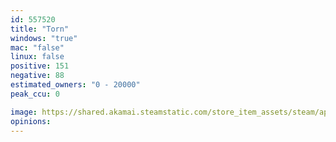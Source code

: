 ```yaml
---
id: 557520
title: "Torn"
windows: "true"
mac: "false"
linux: false
positive: 151
negative: 88
estimated_owners: "0 - 20000"
peak_ccu: 0

image: https://shared.akamai.steamstatic.com/store_item_assets/steam/apps/557520/header.jpg?t=1680629664
opinions:
---
```

